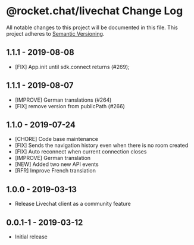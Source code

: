 # @rocket.chat/livechat Change Log
All notable changes to this project will be documented in this file.
This project adheres to [Semantic Versioning](http://semver.org/).

## 1.1.1 - 2019-08-08
* [FIX] App.init until sdk.connect returns (#269);
## 1.1.1 - 2019-08-07
* [IMPROVE] German translations (#264)
* [FIX] remove version from publicPath (#266)

## 1.1.0 - 2019-07-24
* [CHORE] Code base maintenance
* [FIX] Sends the navigation history even when there is no room created
* [FIX] Auto reconnect when current connection closes
* [IMPROVE] German translation
* [NEW] Added two new API events
* [RFR] Improve French translation

## 1.0.0 - 2019-03-13
*  Release Livechat client as a community feature

## 0.0.1-1 - 2019-03-12
*  Initial release
